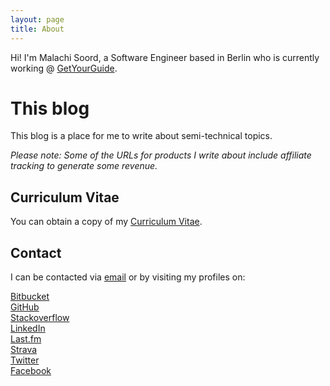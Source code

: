 ```yaml
---
layout: page
title: About
---
```


Hi! I'm Malachi Soord, a Software Engineer based in Berlin who is currently working @ [GetYourGuide](https://www.getyourguide.com).

# This blog

This blog is a place for me to write about semi-technical topics.

_Please note: Some  of the URLs for products I write about include affiliate tracking to generate some revenue._

## Curriculum Vitae

You can obtain a copy of my [Curriculum Vitae](/assets/doc/cv-malachi-soord.pdf).

## Contact

I can be contacted via <a href="mailto:{{site.author.email}}">email</a> or by visiting my profiles on:

<div class="wrapper">
	<div class="item">
		<a href="https://bitbucket.org/inverse">
			<div class="icon">
				<i class="fab fa-3x fa-bitbucket"></i>
			</div>
			Bitbucket
		</a> 
	</div>
	<div class="item">
		<a href="https://github.com/inverse/">
			<div class="icon">
				<i class="fab fa-3x fa-github"></i>
			</div>
			GitHub
		</a> 
	</div>
	<div class="item">
		<a href="https://stackoverflow.com/users/50913/malachi">
			<div class="icon">
				<i class="fab fa-3x fa-stack-overflow"></i>
			</div>
			Stackoverflow
		</a> 
	</div>
	<div class="item">
		<a href="https://www.linkedin.com/in/malachisoord">
			<div class="icon">
				<i class="fab fa-3x fa-linkedin"></i>
			</div>
			LinkedIn
		</a> 	
	</div>
	<div class="item">
		<a href="https://last.fm/user/inverse.chi">
			<div class="icon">
				<i class="fab fa-3x fa-lastfm"></i>
			</div>
			Last.fm
		</a>
	</div>
	<div class="item">	
		<a href="https://www.strava.com/athletes/1126714">
			<div class="icon">
				<i class="fab fa-3x fa-strava"></i>
			</div>
			Strava
		</a> 
	</div>
	<div class="item">
		<a href="https://twitter.com/inversechi">
			<div class="icon">
				<i class="fab fa-3x fa-twitter"></i>
			</div>
			Twitter
		</a> 
	</div>
	<div class="item">
		<a href="https://www.facebook.com/malachisoord">
			<div class="icon">
				<i class="fab fa-3x fa-facebook"></i>
			</div>	
			Facebook
		</a>
	</div>
</div>
